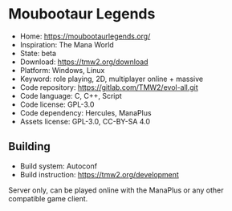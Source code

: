 # Moubootaur Legends

- Home: https://moubootaurlegends.org/
- Inspiration: The Mana World
- State: beta
- Download: https://tmw2.org/download
- Platform: Windows, Linux
- Keyword: role playing, 2D, multiplayer online + massive
- Code repository: https://gitlab.com/TMW2/evol-all.git
- Code language: C, C++, Script
- Code license: GPL-3.0
- Code dependency: Hercules, ManaPlus
- Assets license: GPL-3.0, CC-BY-SA 4.0



## Building

- Build system: Autoconf
- Build instruction: https://tmw2.org/development

Server only, can be played online with the ManaPlus or any other compatible game client.
